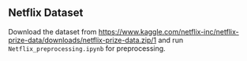 ## Netflix Dataset
Download the dataset from
https://www.kaggle.com/netflix-inc/netflix-prize-data/downloads/netflix-prize-data.zip/1
and run `Netflix_preprocessing.ipynb` for preprocessing.